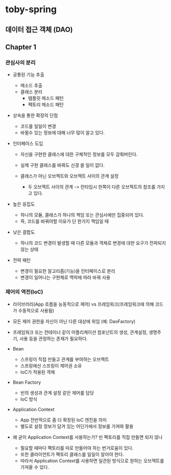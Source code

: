 # toby-spring

## 데이터 접근 객체 (DAO)

## Chapter 1
### 관심사의 분리
- 공통된 기능 추출
  - 메소드 추출
  - 클래스 분리
    - 템플릿 메소드 패턴
    - 팩토리 메소드 패턴
    
- 상속을 통한 확장의 단점
  - 코드를 일일이 변경
  - 바뀔수 있는 정보에 대해 너무 많이 알고 있다.
  
- 인터페이스 도입
  - 자신을 구현한 클래스에 대한 구체적인 정보를 모두 감춰버린다.
  - 실제 구현 클래스를 바꿔도 신경 쓸 일이 없다.

  - 클래스가 아닌 오브젝트와 오브젝트 사이의 관계 설정
    - 두 오브젝트 사이의 관계 -> 런타임시 한쪽이 다른 오브젝트의 참조를 가지고 있다.

- 높은 응집도
  - 하나의 모듈, 클래스가 하나의 책임 또는 관심사에만 집중되어 있다.
  - 즉, 코드를 바꿔야할 이유가 단 한가지 책임일 때
- 낮은 결합도
  - 하나의 코드 변경이 발생할 때 다른 모듈과 객체로 변경에 대한 요구가 전파되지 않는 상태

- 전략 패턴
  - 변경이 필요한 알고리즘(기능)을 인터페이스로 분리
  - 변경이 일어나는 구현체로 맥락에 따라 바꿔 사용

### 제어의 역전(IoC)
- 라이브러리(App 흐름을 능동적으로 제어) vs 프레임워크(프레임워크에 의해 코드가 수동적으로 사용됨)
- 모든 제어 권한을 자신이 아닌 다른 대상에 위임 (예: DaoFactory)
- 프레임워크 또는 컨테이너 같이 어플리케이션 컴포넌트의 생성, 관계설정, 생명주기, 사용 등을 관장하는 존재가 필요하다.

- Bean
  - 스프링이 직접 만들고 관계를 부여하는 오브젝트
  - 스프링에선 스프링이 제어권 소유
  - IoC가 적용된 객체

- Bean Factory
  - 빈의 생성과 관계 설정 같은 제어를 담당
  - IoC 방식

- Application Context
  - App 전반적으로 좀 더 확장된 IoC 엔진을 의미
  - 별도로 설정 정보가 담겨 있는 어딘가에서 정보를 가져와 활용

- 왜 굳이 Application Context를 사용하는가? 빈 팩토리를 직접 만들면 되지 않나
  - 필요할 때마다 팩토리를 따로 만들어야 하는 번거로움이 있다.
  - 또한 클라이언트가 팩토리 클래스를 일일이 알아야 한다.
  - 따라서 Application Context를 사용하면 일관된 방식으로 원하는 오브젝트를 가져올 수 있다.

